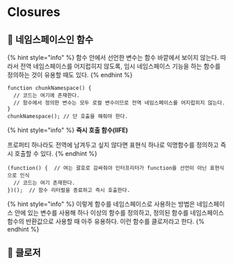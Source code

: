 # Closures

## 🐇 네임스페이스인 함수

{% hint style="info" %}
&#x20;함수 안에서 선언한 변수는 함수 바깥에서 보이지 않는다. 따라서 전역 네임스페이스를 어지럽히지 않도록, 임시 네임스페이스 기능을 하는 함수를 정의하는 것이 유용할 때도 있다.&#x20;
{% endhint %}

```
function chunkNamespace() {
  // 코드는 여기에 존재한다.
  // 함수에서 정의한 변수는 모두 로컬 변수이므로 전역 네임스페이스를 어지럽히지 않는다.
}
chunkNamespace(); // 단 호출을 해줘야 한다.
```

{% hint style="info" %}
**즉시 호출 함수(IIFE)**

프로퍼티 하나라도 전역에 남겨두고 싶지 않다면 표현식 하나로 익명함수를 정의하고 즉시 호출할 수 있다.&#x20;
{% endhint %}

```
(function() {  // 여는 괄호로 감싸줘야 인터프리터가 function을 선언이 아닌 표현식으로 인식
  // 코드는 여기 존재한다.
})();  // 함수 리터럴을 종료하고 즉시 호출한다.
```

{% hint style="info" %}
이렇게 함수를 네임스페이스로 사용하는 방법은 네임스페이스 안에 있는 변수를 사용해 하나 이상의 함수를 정의하고, 정의된 함수를 네임스페이스 함수의 반환값으로 사용할 때 아주 유용하다. 이런 함수를 클로저라고 한다.
{% endhint %}

## 🐇 클로저




